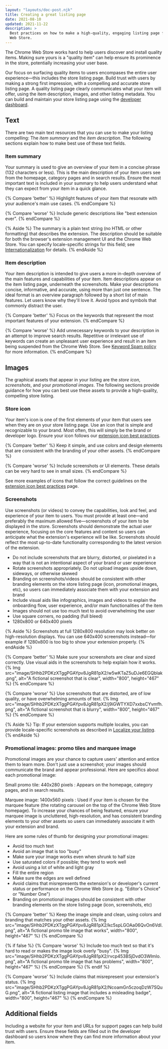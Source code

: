 ```yaml
---
layout: "layouts/doc-post.njk"
title: Creating a great listing page
date: 2021-08-10
updated: 2021-11-22
description: >
  Best practices on how to make a high-quality, engaging listing page for your item in the Chrome
  Web Store.
---
```


The Chrome Web Store works hard to help users discover and install quality items. Making sure yours
is a "quality item" can help ensure its prominence in the store, potentially increasing your
user base.

Our focus on surfacing quality items to users encompases the entire user experience&mdash;this
includes the store listing page. Build trust with users by making a strong first impression, with a
compelling and accurate store listing page.  A quality listing page clearly communicates what your
item will offer, using the item description, images, and other listing metadata.  You can build and
maintain your store listing page using the [developer dashboard][devconsole].


## Text

There are two main text resources that you can use to make your listing compelling: The *item
summary* and the *item description*. The following sections explain how to make best use of these
text fields.

### Item summary

Your summary is used to give an overview of your item in a concise phrase (132 characters or less).
This is the main description of your item users see from the homepage, category pages and in search
results. Ensure the most important text is included in your summary to help users understand what
they can expect from your item in a quick glance. 

{% Compare 'better' %}
Highlight features of your item that resonate with your audience's main use cases.
{% endCompare %}

{% Compare 'worse' %}
Include generic descriptions like "best extension ever".
{% endCompare %}

{% Aside %}
The summary is a plain text string (no HTML or other formatting) that describes the extension.
The description should be suitable for both the browser's extension management UI and the Chrome
Web Store. You can specify locale-specific strings for this
field; see [Internationalization][i18n] for details.
{% endAside %}


### Item description

Your item description is intended to give users a more in-depth overview of the main features and
capabilities of your item. Item descriptions appear on the item listing page, underneath the
screenshots. Make your descriptions concise, informative, and accurate, using more than
just one sentence. The ideal format is an overview paragraph followed by a short list of main features. Let
users know why they'll love it. Avoid typos and symbols that commonly distract the user.

{% Compare 'better' %}
Focus on the keywords that represent the most important features of your extension.
{% endCompare %}

{% Compare 'worse' %}
Add unnecessary keywords to your description in an attempt to improve search results.
Repetitive or irrelevant use of keywords can create an unpleasant user experience and result in an
item being suspended from the Chrome Web Store. See [Keyword Spam policy][keyword-spam] for more
information.
{% endCompare %}

## Images

The graphical assets that appear in your listing are the *store icon*, *screenshots*, and your
*promotional images*. The following sections provide guidance for how you can best use these assets
to provide a high-quality, compelling store listing.

### Store icon

Your item's icon is one of the first elements of your item that users see when they are on your
store listing page. Use an icon that is simple and recognizable to your brand. Most often, this will
simply be the brand or developer logo. Ensure your icon follows our [extension icon best
practices].

{% Compare 'better' %}
Keep it simple, and use colors and design elements that are consistent with the branding of
your other assets. 
{% endCompare %}

{% Compare 'worse' %}
Include screenshots or UI elements. These details can be very hard to see in small sizes.
{% endCompare %}

See more examples of icons that follow the correct guidelines on the [extension icon best practices]
page.


### Screenshots

Use screenshots (or videos) to convey the capabilities, look and feel, and experience of your item
to users. You must provide at least one&mdash;and preferably the maximum allowed five&mdash;screenshots of your item
to be displayed in the store. Screenshots should demonstrate the actual user experience, focusing on
the core features and content so users can anticipate what the extension's experience will be like.
Screenshots should reflect the most up-to-date functionality corresponding to the latest version of
the extension. 

*   Do not include screenshots that are blurry, distorted, or pixelated in a way that is not an intentional aspect of your brand or user experience
*   Rotate screenshots appropriately. Do not upload images upside down, sideways, or otherwise skewed
*   Branding on screenshots/videos should be consistent with other branding elements on the store listing page (icon, promotional images, etc), so users can immediately associate them with your extension and brand
*   Include visual aids like infographics, images and videos to explain the onboarding flow, user experience, and/or main functionalities of the item
*   Images should not use too much text to avoid overwhelming the user
*   Use square corners, no padding (full bleed)
*   1280x800 or 640x400 pixels

{% Aside %}
Screenshots at full 1280x800 resolution may look better on high-resolution displays. You can use
640x400 screenshots instead&mdash;for example if 1280x800 is too big to show your extension
properly.
{% endAside %}

{% Compare 'better' %}
Make sure your screenshots are clear and sized correctly. Use visual aids in the screenshots to help
explain how it works.
{% Img src="image/SHhb2PDKzXTggPGAYpv8JgR81pX2/w5wKTaZ5uDJe6EGQblak.png", alt="A fictional
screenshot that is clear", width="800", height="467" %}
{% endCompare %}

{% Compare 'worse' %}
Use screenshots that are distorted, are of low quality, or have overwhelming amounts of text.
{% Img src="image/SHhb2PDKzXTggPGAYpv8JgR81pX2/j9iGWTYXD7xxbsCYvmfh.png", alt="A fictional
screenshot that is blurry", width="800", height="467" %}
{% endCompare %}

{% Aside %}
Tip: If your extension supports multiple locales, you can provide locale-specific screenshots as
described in [Localize your listing][i18n-your-screenshots].
{% endAside %}

### Promotional images: promo tiles and marquee image

Promotional images are your chance to capture users' attention and entice them to learn more. Don't
just use a screenshot; your images should communicate the brand and appear professional. Here are
specifics about each promotional image:

Small promo tile: 440x280 pixels
: Appears on the homepage, category pages, and in search
results.

Marquee image: 1400x560 pixels
: Used if your item is chosen for the marquee
feature (the rotating carousel on the top of the Chrome Web Store homepage). To increase your
chances of being featured, ensure your marquee image is uncluttered, high-resolution, and has
consistent branding elements to your other assets so users can immediately associate it with your
extension and brand.

Here are some rules of thumb for designing your promotional images:

* Avoid too much text
* Avoid an image that is too "busy"
* Make sure your image works even when shrunk to half size
* Use saturated colors if possible; they tend to work well
* Avoid using a lot of white and light gray
* Fill the entire region
* Make sure the edges are well defined
* Avoid claims that misrepresents the extension's or developer's current status or performance on the Chrome Web Store (e.g. "Editor's Choice" or "Number One")
* Branding on promotional images should be consistent with other branding elements on the store listing page (icon, screenshots, etc)

{% Compare 'better' %}
Keep the image simple and clean, using colors and branding that matches your other assets.
{% Img src="image/SHhb2PDKzXTggPGAYpv8JgR81pX2/kc5spLGOAa06QvOn6VdI.png", alt="A fictional promo
tile image that works", width="800", height="467" %}
{% endCompare %}

{% if false %}
{% Compare 'worse' %}
Include too much text so that it's hard to read or makes the image look overly "busy".
{% Img src="image/SHhb2PDKzXTggPGAYpv8JgR81pX2/rvcp453BSjDvdO3WlmIo.png", alt="A fictional promo
tile image that has problems", width="800", height="467" %}
{% endCompare %}
{% endif %}

{% Compare 'worse' %}
Include claims that misrepresent your extension's status.
{% Img src="image/SHhb2PDKzXTggPGAYpv8JgR81pX2/NcoamGn5czoqDzW7SQuG.png", alt="A fictional listing
image that includes a misleading badge", width="800", height="467" %}
{% endCompare %}

## Additional fields

Including a website for your item and URLs for support pages can help build trust with users. Ensure
these fields are filled out in the developer dashboard so users know where they can find more
information about your item.

[devconsole]: https://chrome.google.com/webstore/devconsole
[extension icon best practices]: /docs/webstore/images/#icon
[i18n]: /docs/extensions/reference/i18n/
[i18n-your-screenshots]: /docs/webstore/cws-dashboard-listing/#localize-your-listing
[keyword-spam]: /docs/webstore/spam-faq/#keyword-spam
